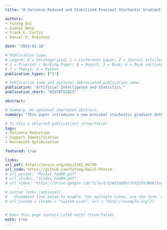```yaml
---
title: "A Variance-Reduced and Stabilized Proximal Stochastic Gradient Method with Support Identification Guarantees for Structured Optimization (AISTATS, 2023)"

authors:
- Yutong Dai
- Guanyi Wang
- Frank E. Curtis
- Daniel P. Robinson

date: "2023-01-18"

# Publication type.
# Legend: 0 = Uncategorized; 1 = Conference paper; 2 = Journal article;
# 3 = Preprint / Working Paper; 4 = Report; 5 = Book; 6 = Book section;
# 7 = Thesis; 8 = Patent
publication_types: ["1"]

# Publication name and optional abbreviated publication name.
publication: "Artificial Intelligence and Statistics "
publication_short: "AISTATS2023"

abstract: 

# Summary. An optional shortened abstract.
summary: "This paper introduces a new proximal stochastic gradient method with variance reduction and stabilization for minimizing the sum of a convex stochastic function and a group sparsity-inducing regularization function. Since the method may be viewed as a stabilized version of the recently proposed algorithm PStorm, we call our algorithm S-PStorm. Our analysis shows that S-PStorm has strong convergence results. In particular, we prove an upper bound on the number of iterations required by S-PStorm before its iterates correctly identify (with high probability) an optimal support (i.e., the zero and nonzero structure of an optimal solution). Most algorithms in the literature with such a support identification property use variance reduction techniques that require either periodically evaluating an exact gradient or storing a history of stochastic gradients. Unlike these methods, S-PStorm achieves variance reduction without requiring either of these, which is advantageous. Moreover, our support-identification result for S-PStorm shows that, with high probability, an optimal support will be identified correctly in all iterations with the index above a threshold. We believe that this type of result is new to the literature since the few existing other results prove that the optimal support is identified with high probability at each iteration with a sufficiently large index (meaning that the optimal support might be identified in some iterations, but not in others). Numerical experiments on regularized logistic loss problems show that S-PStorm outperforms existing methods in various metrics that measure how efficiently and robustly iterates of an algorithm identify an optimal support."

# Is this a selected publication? (true/false)
tags:
- Variance Reduction
- Support Identification
- Nonsmooth Optimizaiton

featured: true

links:
url_pdf: https://arxiv.org/abs/2302.06790
url_code: https://github.com/Yutong-Dai/S-PStorm
# url_poster: "Poster_FedNH.pdf"
# url_slides: "Slides_FedNH.pdf"
# url_video: "https://drive.google.com/file/d/12W5ImDBhcYEk52FXJWVH13uZFWzY85Kk/view?usp=share_link"

# Custom links (optional).
#   Uncomment line below to enable. For multiple links, use the form `[{...}, {...}, {...}]`.
# url_custom = [{name = "Custom Link", url = "http://example.org"}]


# Does this page contain LaTeX math? (true/false)
math: true
---
```

